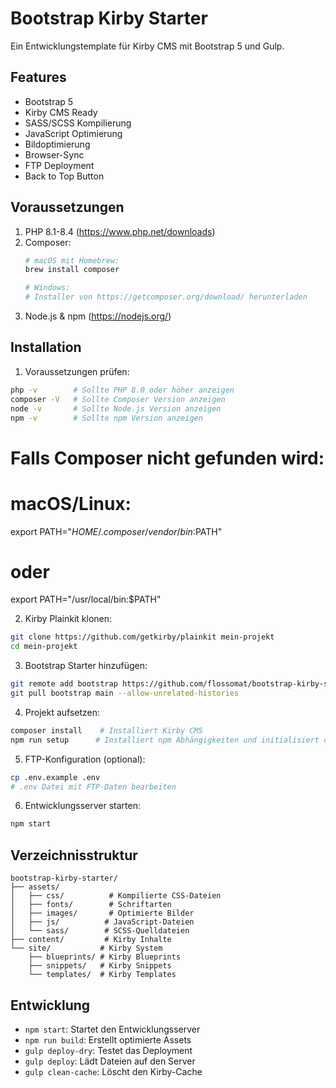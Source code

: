 # Bootstrap Kirby Starter

Ein Entwicklungstemplate für Kirby CMS mit Bootstrap 5 und Gulp.

## Features
- Bootstrap 5
- Kirby CMS Ready
- SASS/SCSS Kompilierung
- JavaScript Optimierung
- Bildoptimierung
- Browser-Sync
- FTP Deployment
- Back to Top Button

## Voraussetzungen

1. PHP 8.1-8.4 (https://www.php.net/downloads)
2. Composer:
   ```bash
   # macOS mit Homebrew:
   brew install composer

   # Windows:
   # Installer von https://getcomposer.org/download/ herunterladen
   ```
3. Node.js & npm (https://nodejs.org/)

## Installation

1. Voraussetzungen prüfen:
```bash
php -v        # Sollte PHP 8.0 oder höher anzeigen
composer -V   # Sollte Composer Version anzeigen
node -v       # Sollte Node.js Version anzeigen
npm -v        # Sollte npm Version anzeigen
```

# Falls Composer nicht gefunden wird:
# macOS/Linux:
export PATH="$HOME/.composer/vendor/bin:$PATH"
# oder
export PATH="/usr/local/bin:$PATH"

2. Kirby Plainkit klonen:
```bash
git clone https://github.com/getkirby/plainkit mein-projekt
cd mein-projekt
```

3. Bootstrap Starter hinzufügen:
```bash
git remote add bootstrap https://github.com/flossomat/bootstrap-kirby-starter.git
git pull bootstrap main --allow-unrelated-histories
```

4. Projekt aufsetzen:
```bash
composer install    # Installiert Kirby CMS
npm run setup      # Installiert npm Abhängigkeiten und initialisiert das Projekt
```

5. FTP-Konfiguration (optional):
```bash
cp .env.example .env
# .env Datei mit FTP-Daten bearbeiten
```

6. Entwicklungsserver starten:
```bash
npm start
```

## Verzeichnisstruktur

```
bootstrap-kirby-starter/
├── assets/
│   ├── css/          # Kompilierte CSS-Dateien
│   ├── fonts/        # Schriftarten
│   ├── images/       # Optimierte Bilder
│   ├── js/          # JavaScript-Dateien
│   └── sass/        # SCSS-Quelldateien
├── content/         # Kirby Inhalte
└── site/           # Kirby System
    ├── blueprints/ # Kirby Blueprints
    ├── snippets/   # Kirby Snippets
    └── templates/  # Kirby Templates
```

## Entwicklung

- `npm start`: Startet den Entwicklungsserver
- `npm run build`: Erstellt optimierte Assets
- `gulp deploy-dry`: Testet das Deployment
- `gulp deploy`: Lädt Dateien auf den Server
- `gulp clean-cache`: Löscht den Kirby-Cache
